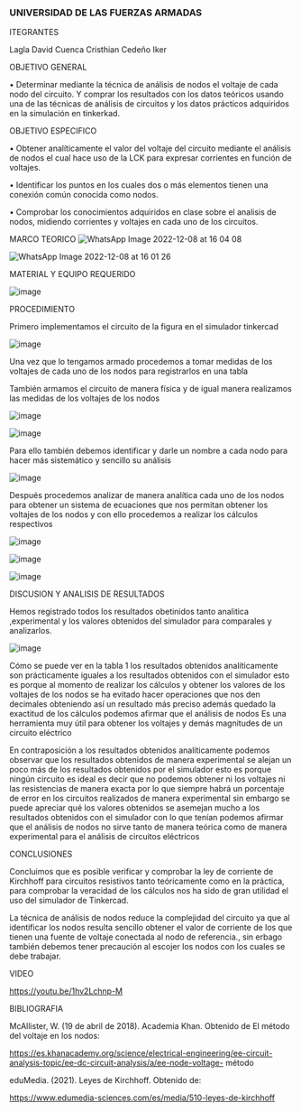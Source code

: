 ### UNIVERSIDAD DE LAS FUERZAS ARMADAS

ITEGRANTES

Lagla David 
Cuenca Cristhian
Cedeño Iker

OBJETIVO GENERAL

•	Determinar mediante la técnica de análisis de nodos el voltaje de cada nodo del circuito. Y comprar los resultados con los datos teóricos usando una de las técnicas de análisis de circuitos y los datos prácticos adquiridos en la simulación en tinkerkad.

OBJETIVO ESPECIFICO

•	Obtener analíticamente el valor del voltaje del circuito mediante el análisis de nodos el cual hace uso de la LCK para expresar corrientes en función de voltajes.

•	Identificar los puntos en los cuales dos o más elementos tienen una conexión común conocida como nodos.

•	Comprobar los conocimientos adquiridos en clase sobre el analisis de nodos, midiendo corrientes y voltajes en cada uno de los circuitos.

MARCO TEORICO
![WhatsApp Image 2022-12-08 at 16 04 08](https://user-images.githubusercontent.com/116814386/206621953-c736f7b3-c060-4903-b443-dd5b1216845f.jpeg)

![WhatsApp Image 2022-12-08 at 16 01 26](https://user-images.githubusercontent.com/116814386/206621848-7f0e599c-122c-41d3-8039-11661c31dfd9.jpeg)

MATERIAL Y EQUIPO REQUERIDO  

![image](https://user-images.githubusercontent.com/116814386/206623741-6ced9d8a-8ab2-4366-b602-0e7919af486f.png)


PROCEDIMIENTO

Primero implementamos el circuito de la figura en el simulador tinkercad

![image](https://user-images.githubusercontent.com/116814386/206622123-6d579d57-2e07-4f09-bb41-b4ad37169be5.png)

Una vez que lo tengamos armado procedemos a tomar medidas de los voltajes de cada uno de los nodos para registrarlos en una tabla 

También armamos el circuito de manera física y de igual manera realizamos las medidas de los voltajes de los nodos 

![image](https://user-images.githubusercontent.com/116814386/206622081-1db58633-f261-496c-ab37-66ea21d8c3bd.png)

![image](https://user-images.githubusercontent.com/116814386/206627678-e936f484-cfb7-4965-9892-02778cefc05d.png)

 Para ello también debemos identificar y darle un nombre a cada nodo para hacer más sistemático y sencillo su análisis
 
![image](https://user-images.githubusercontent.com/116814386/206622845-b998db68-e152-4d9c-be99-6d4ac6768d3a.png)

Después procedemos analizar de manera analítica cada uno de los nodos para obtener un sistema de ecuaciones que nos permitan obtener los voltajes de los nodos y con ello procedemos a realizar los cálculos respectivos

![image](https://user-images.githubusercontent.com/116814386/206622569-31093f58-e00a-4206-b025-9ce52e904682.png)

![image](https://user-images.githubusercontent.com/116814386/206626997-715fcc72-ace9-41fb-9169-2e2f23609dc9.png)

![image](https://user-images.githubusercontent.com/116814386/206627082-2c7da08e-e7c6-4d61-8e30-f57dca9d1ac5.png)


DISCUSION Y ANALISIS DE RESULTADOS

Hemos registrado todos los resultados obetinidos tanto analitica ,experimental y los valores obtenidos del simulador para comparales y analizarlos.

![image](https://user-images.githubusercontent.com/116814386/206627351-dfefd484-463f-4121-87a7-c02da4c105d9.png)

Cómo se puede ver en la tabla 1 los resultados obtenidos analíticamente son prácticamente iguales a los resultados obtenidos con el simulador esto es porque al momento de realizar los cálculos y obtener los valores de los voltajes de los nodos se ha evitado hacer operaciones que nos den decimales obteniendo así un resultado más preciso además quedado la exactitud de los cálculos podemos afirmar que el análisis de nodos Es una herramienta muy útil para obtener los voltajes y demás magnitudes de un circuito eléctrico 

En contraposición a los resultados obtenidos analíticamente podemos observar que los resultados obtenidos de manera experimental se alejan un poco más de los resultados obtenidos por el simulador esto es porque ningún circuito es ideal es decir que no podemos obtener ni los voltajes ni las resistencias de manera exacta por lo que siempre habrá un porcentaje de error en los circuitos realizados de manera experimental sin embargo se puede apreciar qué los valores obtenidos se asemejan mucho a los resultados obtenidos con el simulador con lo que tenían podemos afirmar que el análisis de nodos no sirve tanto de manera teórica como de manera experimental para el análisis de circuitos eléctricos

CONCLUSIONES

Concluimos que es posible verificar y comprobar la ley de corriente de Kirchhoff para circuitos resistivos tanto teóricamente como en la práctica, para comprobar la veracidad de los cálculos nos ha sido de gran utilidad el uso del simulador de Tinkercad.

La técnica de análisis de nodos reduce la complejidad del circuito ya que al identificar los nodos resulta sencillo obtener el valor de corriente de los que tienen una fuente de voltaje conectada al nodo de referencia., sin erbago también debemos tener precaución al escojer los nodos con los cuales se debe trabajar.

VIDEO

https://youtu.be/1hv2Lchnp-M

BIBLIOGRAFIA

McAllister, W. (19 de abril de 2018). Academia Khan. Obtenido de El método del voltaje en los nodos: 

https://es.khanacademy.org/science/electrical-engineering/ee-circuit-analysis-topic/ee-dc-circuit-analysis/a/ee-node-voltage- método



eduMedia. (2021). Leyes de Kirchhoff. Obtenido de: 

https://www.edumedia-sciences.com/es/media/510-leyes-de-kirchhoff

